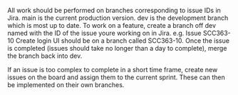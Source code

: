 All work should be performed on branches corresponding to issue IDs in Jira.
main is the current production version.
dev is the development branch which is most up to date. To work on a feature, create a branch off dev named with the ID
of the issue youre working on in Jira. e.g. Issue SCC363-10 Create login UI should be on a branch called SCC363-10. Once
the issue is completed (issues should take no longer than a day to complete), merge the branch back into dev.

If an issue is too complex to complete in a short time frame, create new issues on the board and assign them to the current
sprint. These can then be implemented on their own branches.